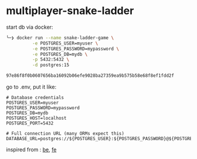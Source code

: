 # multiplayer-snake-ladder

start db via docker:

```sh
╰─❯ docker run --name snake-ladder-game \
          -e POSTGRES_USER=myuser \
          -e POSTGRES_PASSWORD=mypassword \
          -e POSTGRES_DB=mydb \
          -p 5432:5432 \
          -d postgres:15

97e86f8f0b0607656ba16092b06efe9028ba27359ea9b575b58e68f8ef1fdd2f

```

go to .env, put it like:

```
# Database credentials
POSTGRES_USER=myuser
POSTGRES_PASSWORD=mypassword
POSTGRES_DB=mydb
POSTGRES_HOST=localhost
POSTGRES_PORT=5432

# Full connection URL (many ORMs expect this)
DATABASE_URL=postgres://${POSTGRES_USER}:${POSTGRES_PASSWORD}@${POSTGRES_HOST}:${POSTGRES_PORT}/${POSTGRES_DB}

```

inspired from : [be](https://github.com/shrinjoy979/multiplayer-snake-and-ladder-game-backend/tree/main), [fe](https://github.com/shrinjoy979/multiplayer-snake-and-ladder-game-frontend/tree/main)
